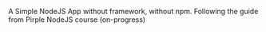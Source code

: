  A Simple NodeJS App without framework, without npm. Following the guide from Pirple NodeJS course (on-progress)
